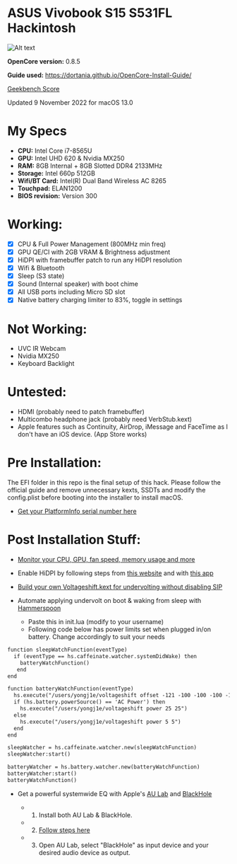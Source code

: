 # ASUS Vivobook S15 S531FL Hackintosh

![Alt text](https://github.com/y0ngj1e/ASUS-S531FL-OpenCore/raw/main/About%20this%20mac.png)

**OpenCore version:** 0.8.5 

**Guide used:** https://dortania.github.io/OpenCore-Install-Guide/

[Geekbench Score](https://browser.geekbench.com/v5/cpu/18511808)

Updated 9 November 2022 for macOS 13.0

# My Specs
- **CPU:** Intel Core i7-8565U
- **GPU:** Intel UHD 620 & Nvidia MX250
- **RAM:** 8GB Internal + 8GB Slotted DDR4 2133MHz
- **Storage:** Intel 660p 512GB
- **Wifi/BT Card:** Intel(R) Dual Band Wireless AC 8265
- **Touchpad:** ELAN1200
- **BIOS revision:** Version 300

# Working:
- [x] CPU & Full Power Management (800MHz min freq)
- [x] GPU QE/CI with 2GB VRAM & Brightness adjustment
- [x] HiDPI with framebuffer patch to run any HiDPI resolution
- [x] Wifi & Bluetooth
- [x] Sleep (S3 state)
- [x] Sound (Internal speaker) with boot chime
- [x] All USB ports including Micro SD slot
- [x] Native battery charging limiter to 83%, toggle in settings

# Not Working:
- UVC IR Webcam
- Nvidia MX250 
- Keyboard Backlight

# Untested:
- HDMI (probably need to patch framebuffer)
- Multicombo headphone jack (probably need VerbStub.kext)
- Apple features such as Continuity, AirDrop, iMessage and FaceTime as I don't have an iOS device. (App Store works)

# Pre Installation:
The EFI folder in this repo is the final setup of this hack. Please follow the official guide and remove unnecessary kexts, SSDTs and modify the config.plist before booting into the installer to install macOS.

- [Get your PlatformInfo serial number here](https://github.com/corpnewt/GenSMBIOS)

# Post Installation Stuff:

- [Monitor your CPU, GPU, fan speed, memory usage and more](https://github.com/CloverHackyColor/HWMonitorSMC2)

- Enable HiDPI by following steps from [this website](https://codeclou.github.io/Display-Override-PropertyList-File-Parser-and-Generator-with-HiDPI-Support-For-Scaled-Resolutions/) and with [this app](https://github.com/avibrazil/RDM)

- [Build your own Voltageshift.kext for undervolting without disabling SIP](https://github.com/zspherez/VoltageShift/tree/master)

- Automate applying undervolt on boot & waking from sleep with [Hammerspoon](http://www.hammerspoon.org/)

   + Paste this in init.lua (modify to your username)
   + Following code below has power limits set when plugged in/on battery. Change accordingly to suit your needs
``` xml
function sleepWatchFunction(eventType)
  if (eventType == hs.caffeinate.watcher.systemDidWake) then
    batteryWatchFunction()
   end
end

function batteryWatchFunction(eventType)
  hs.execute("/users/yongj1e/voltageshift offset -121 -100 -100 -100 -100 0")
  if (hs.battery.powerSource() == 'AC Power') then
    hs.execute("/users/yongj1e/voltageshift power 25 25")
  else
    hs.execute("/users/yongj1e/voltageshift power 5 5")
  end
end

sleepWatcher = hs.caffeinate.watcher.new(sleepWatchFunction)
sleepWatcher:start()

batteryWatcher = hs.battery.watcher.new(batteryWatchFunction)
batteryWatcher:start()
batteryWatchFunction()
```

- Get a powerful systemwide EQ with Apple's [AU Lab](https://www.apple.com/apple-music/apple-digital-masters/) and [BlackHole](https://github.com/ExistentialAudio/BlackHole)

   + 1) Install both AU Lab & BlackHole.
   + 2) [Follow steps here](https://github.com/ExistentialAudio/BlackHole/issues/4#issuecomment-1166148773)
   + 3) Open AU Lab, select "BlackHole" as input device and your desired audio device as output. 


